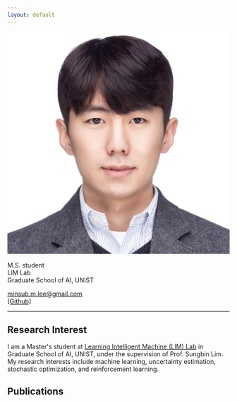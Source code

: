 ```yaml
---
layout: default
---
```


<!-- ## About Me -->

<img class="profile-picture" src="minsub.jpg">

M.S. student<br/>
LIM Lab<br/>
Graduate School of AI, UNIST

<minsub.m.lee@gmail.com><br/>
[[Github]](https://github.com/msublee)

---

## Research Interest

I am a Master's student at [Learning Intelligent Machine (LIM) Lab](https://sites.google.com/view/sungbin/) in Graduate School of AI, UNIST, under the supervision of Prof. Sungbin Lim. My research interests include machine learning, uncertainty estimation, stochastic optimization, and reinforcement learning.

## Publications
<!-- 
1. F.Bar, J.Doe: Effects of having a placeholder of a name
2. S.Holmes, J.Watson: Consequences of living with a sociopath in London

## Typography

This is a [link](http://google.com). Something *italics* and something **bold**.

Here is a table

Year | Award | Category
-----|-------|--------
2014 | Emmy  | Won Outstanding Lead Actor in a miniseries or a movie
2015 | BAFTA | Nominated for Best Leading Actor for Sherlock
2014 | Satellite | Won Best Actor miniseries or television film

Here is a horizontal rule

---

Here is a blockquote

> To a great mind, nothing is little

## References

* Foo Bar: Head of Department, Placeholder Names, Lorem
* John Doe: Associate Professor, Department of Computer Science, Ipsum
 -->
